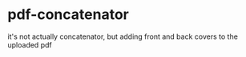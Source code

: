 # pdf-concatenator
it's not actually concatenator, but adding front and back covers to the uploaded pdf
